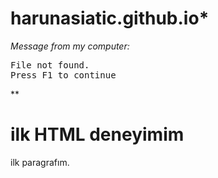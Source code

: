 # harunasiatic.github.io*
*<p>Message from my computer:</p>*
<p><samp>File not found.<br>Press F1 to continue</samp></p>**
<!DOCTYPE html>
<html>
<body>

<h1>ilk HTML deneyimim</h1>
<p>ilk paragrafım.</p>

</body>
</html>
